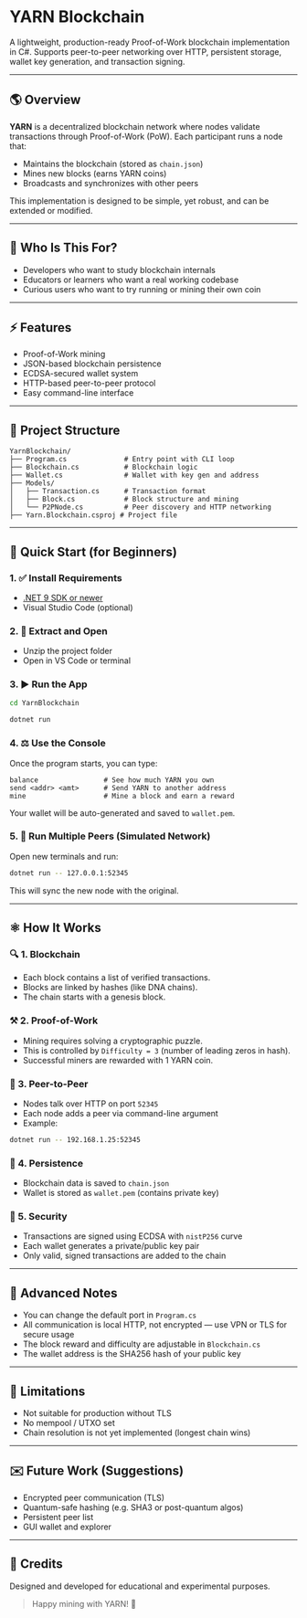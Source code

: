 # YARN Blockchain

A lightweight, production-ready Proof-of-Work blockchain implementation in C#.
Supports peer-to-peer networking over HTTP, persistent storage, wallet key generation, and transaction signing.

---

## 🌎 Overview
**YARN** is a decentralized blockchain network where nodes validate transactions through Proof-of-Work (PoW). Each participant runs a node that:
- Maintains the blockchain (stored as `chain.json`)
- Mines new blocks (earns YARN coins)
- Broadcasts and synchronizes with other peers

This implementation is designed to be simple, yet robust, and can be extended or modified.

---

## 👷 Who Is This For?
- Developers who want to study blockchain internals
- Educators or learners who want a real working codebase
- Curious users who want to try running or mining their own coin

---

## ⚡ Features
- Proof-of-Work mining
- JSON-based blockchain persistence
- ECDSA-secured wallet system
- HTTP-based peer-to-peer protocol
- Easy command-line interface

---

## 📁 Project Structure
```
YarnBlockchain/
├── Program.cs              # Entry point with CLI loop
├── Blockchain.cs           # Blockchain logic
├── Wallet.cs               # Wallet with key gen and address
├── Models/
│   ├── Transaction.cs      # Transaction format
│   ├── Block.cs            # Block structure and mining
│   └── P2PNode.cs          # Peer discovery and HTTP networking
├── Yarn.Blockchain.csproj # Project file
```

---

## 🚀 Quick Start (for Beginners)

### 1. ✅ Install Requirements
- [.NET 9 SDK or newer](https://dotnet.microsoft.com/download)
- Visual Studio Code (optional)

### 2. 📂 Extract and Open
- Unzip the project folder
- Open in VS Code or terminal

### 3. ▶️ Run the App
```bash
cd YarnBlockchain

dotnet run
```

### 4. ⚖️ Use the Console
Once the program starts, you can type:
```
balance                # See how much YARN you own
send <addr> <amt>      # Send YARN to another address
mine                   # Mine a block and earn a reward
```

Your wallet will be auto-generated and saved to `wallet.pem`.

### 5. 🚂 Run Multiple Peers (Simulated Network)
Open new terminals and run:
```bash
dotnet run -- 127.0.0.1:52345
```
This will sync the new node with the original.

---

## ⚛️ How It Works

### 🔍 1. Blockchain
- Each block contains a list of verified transactions.
- Blocks are linked by hashes (like DNA chains).
- The chain starts with a genesis block.

### ⚒️ 2. Proof-of-Work
- Mining requires solving a cryptographic puzzle.
- This is controlled by `Difficulty = 3` (number of leading zeros in hash).
- Successful miners are rewarded with 1 YARN coin.

### 👥 3. Peer-to-Peer
- Nodes talk over HTTP on port `52345`
- Each node adds a peer via command-line argument
- Example:
```bash
dotnet run -- 192.168.1.25:52345
```

### 📅 4. Persistence
- Blockchain data is saved to `chain.json`
- Wallet is stored as `wallet.pem` (contains private key)

### 💼 5. Security
- Transactions are signed using ECDSA with `nistP256` curve
- Each wallet generates a private/public key pair
- Only valid, signed transactions are added to the chain

---

## 📌 Advanced Notes
- You can change the default port in `Program.cs`
- All communication is local HTTP, not encrypted — use VPN or TLS for secure usage
- The block reward and difficulty are adjustable in `Blockchain.cs`
- The wallet address is the SHA256 hash of your public key

---

## 🚫 Limitations
- Not suitable for production without TLS
- No mempool / UTXO set
- Chain resolution is not yet implemented (longest chain wins)

---

## ✉️ Future Work (Suggestions)
- Encrypted peer communication (TLS)
- Quantum-safe hashing (e.g. SHA3 or post-quantum algos)
- Persistent peer list
- GUI wallet and explorer

---

## 🌟 Credits
Designed and developed for educational and experimental purposes.

> Happy mining with YARN! 🧶

